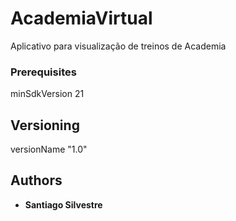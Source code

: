 # AcademiaVirtual

Aplicativo para visualização de treinos de Academia


### Prerequisites

minSdkVersion 21


## Versioning

versionName "1.0"

## Authors

* **Santiago Silvestre**
